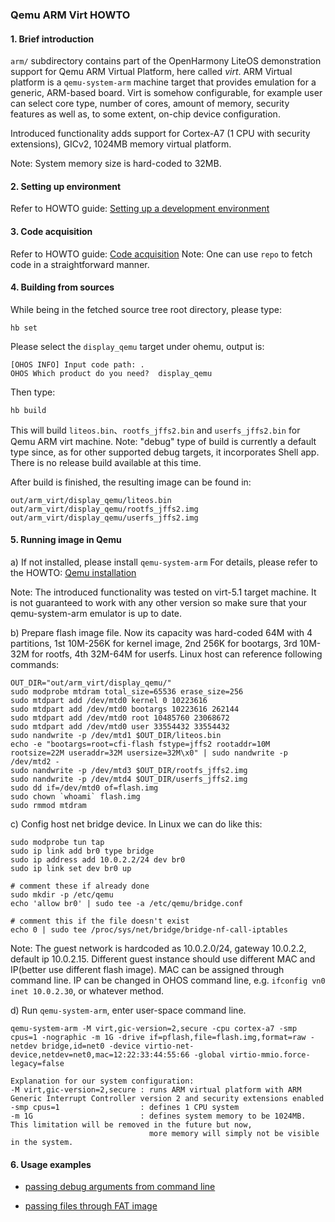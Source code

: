 ### Qemu ARM Virt HOWTO

#### 1. Brief introduction
`arm/` subdirectory contains part of the OpenHarmony LiteOS demonstration support for Qemu ARM Virtual Platform,
here called *virt*.
ARM Virtual platform is a `qemu-system-arm` machine target that provides emulation
for a generic, ARM-based board. Virt is somehow configurable, for example
user can select core type, number of cores, amount of memory, security features
as well as, to some extent, on-chip device configuration.

Introduced functionality adds support for Cortex-A7 (1 CPU with security extensions),
GICv2, 1024MB memory virtual platform.

Note: System memory size is hard-coded to 32MB.

#### 2. Setting up environment

Refer to HOWTO guide: [Setting up a development environment](https://gitee.com/openharmony/docs/blob/master/en/device-dev/quick-start/quickstart-lite-env-setup.md)

#### 3. Code acquisition

Refer to HOWTO guide: [Code acquisition](https://gitee.com/openharmony/docs/blob/master/en/device-dev/get-code/sourcecode-acquire.md)
Note: One can use `repo` to fetch code in a straightforward manner.

#### 4. Building from sources

While being in the fetched source tree root directory, please type:

```
hb set
```

Please select the `display_qemu` target under ohemu, output is:

```
[OHOS INFO] Input code path: .
OHOS Which product do you need?  display_qemu
```

Then type:

```
hb build
```

This will build `liteos.bin`、`rootfs_jffs2.bin` and `userfs_jffs2.bin` for Qemu ARM virt machine.
Note: "debug" type of build is currently a default type since, as for other supported debug targets, it incorporates Shell app.
      There is no release build available at this time.

After build is finished, the resulting image can be found in:
```
out/arm_virt/display_qemu/liteos.bin
out/arm_virt/display_qemu/rootfs_jffs2.img
out/arm_virt/display_qemu/userfs_jffs2.img
```
#### 5. Running image in Qemu

a) If not installed, please install `qemu-system-arm`
For details, please refer to the HOWTO: [Qemu installation](https://gitee.com/openharmony/device_qemu/blob/master/README.md)

Note: The introduced functionality was tested on virt-5.1 target machine. It is not guaranteed to work with any other version
      so make sure that your qemu-system-arm emulator is up to date.

b) Prepare flash image file. Now its capacity was hard-coded 64M with 4 partitions,
    1st 10M-256K for kernel image,
    2nd 256K for bootargs,
    3rd 10M-32M for rootfs,
    4th 32M-64M for userfs.
Linux host can reference following commands:
```
OUT_DIR="out/arm_virt/display_qemu/"
sudo modprobe mtdram total_size=65536 erase_size=256
sudo mtdpart add /dev/mtd0 kernel 0 10223616
sudo mtdpart add /dev/mtd0 bootargs 10223616 262144
sudo mtdpart add /dev/mtd0 root 10485760 23068672
sudo mtdpart add /dev/mtd0 user 33554432 33554432
sudo nandwrite -p /dev/mtd1 $OUT_DIR/liteos.bin
echo -e "bootargs=root=cfi-flash fstype=jffs2 rootaddr=10M rootsize=22M useraddr=32M usersize=32M\x0" | sudo nandwrite -p /dev/mtd2 -
sudo nandwrite -p /dev/mtd3 $OUT_DIR/rootfs_jffs2.img
sudo nandwrite -p /dev/mtd4 $OUT_DIR/userfs_jffs2.img
sudo dd if=/dev/mtd0 of=flash.img
sudo chown `whoami` flash.img
sudo rmmod mtdram
```

c) Config host net bridge device. In Linux we can do like this:
```
sudo modprobe tun tap
sudo ip link add br0 type bridge
sudo ip address add 10.0.2.2/24 dev br0
sudo ip link set dev br0 up

# comment these if already done
sudo mkdir -p /etc/qemu
echo 'allow br0' | sudo tee -a /etc/qemu/bridge.conf

# comment this if the file doesn't exist
echo 0 | sudo tee /proc/sys/net/bridge/bridge-nf-call-iptables
```
Note: The guest network is hardcoded as 10.0.2.0/24, gateway 10.0.2.2, default ip 10.0.2.15. Different guest instance should use different MAC and IP(better use different flash image). MAC can be assigned through command line. IP can be changed in OHOS command line, e.g. `ifconfig vn0 inet 10.0.2.30`, or whatever method.

d) Run `qemu-system-arm`, enter user-space command line.

```
qemu-system-arm -M virt,gic-version=2,secure -cpu cortex-a7 -smp cpus=1 -nographic -m 1G -drive if=pflash,file=flash.img,format=raw -netdev bridge,id=net0 -device virtio-net-device,netdev=net0,mac=12:22:33:44:55:66 -global virtio-mmio.force-legacy=false
```


```
Explanation for our system configuration:
-M virt,gic-version=2,secure : runs ARM virtual platform with ARM Generic Interrupt Controller version 2 and security extensions enabled
-smp cpus=1                  : defines 1 CPU system
-m 1G                        : defines system memory to be 1024MB. This limitation will be removed in the future but now,
                               more memory will simply not be visible in the system.
```

#### 6. Usage examples

- [passing debug arguments from command line](example.md#sectiondebug)

- [passing files through FAT image](example.md#sectionfatfs)
